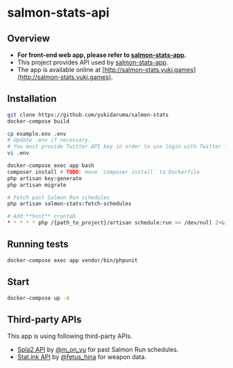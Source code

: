 # salmon-stats-api

## Overview
- **For front-end web app, please refer to [salmon-stats-app](https://github.com/yukidaruma/salmon-stats-app).**
- This project provides API used by [salmon-stats-app](https://github.com/yukidaruma/salmon-stats-app).
- The app is available online at [http://salmon-stats.yuki.games](http://salmon-stats.yuki.games).

## Installation
```sh
git clone https://github.com/yukidaruma/salmon-stats
docker-compose build

cp example.env .env
# Update .env if necessary.
# You must provide Twitter API key in order to use login with Twitter feature.
vi .env

docker-compose exec app bash
composer install # TODO: move `composer install` to Dockerfile
php artisan key:generate
php artisan migrate

# Fetch past Salmon Run schedules
php artisan salmon-stats:fetch-schedules

# Add **host** crontab
* * * * * php /{path_to_project}/artisan schedule:run >> /dev/null 2>&1
```

## Running tests
```sh
docker-compose exec app vendor/bin/phpunit
```

## Start
```sh
docker-compose up -d
```

## Third-party APIs
This app is using following third-party APIs.
* [Spla2 API](https://spla2.yuu26.com/) by [@m_on_yu](https://twitter.com/m_on_yu) for past Salmon Run schedules.
* [Stat.ink API](https://github.com/fetus-hina/stat.ink/tree/master/doc/api-2) by [@fetus_hina](https://twitter.com/fetus_hina) for weapon data.
